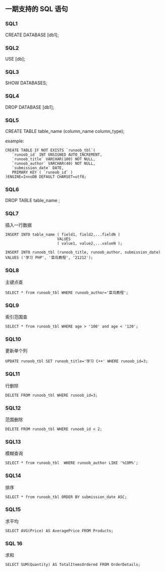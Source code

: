 ## 一期支持的 SQL 语句

### SQL1

CREATE DATABASE [db1];

### SQL2

USE [db];

### SQL3

SHOW DATABASES;

### SQL4

DROP DATABASE [db1];

### SQL5

CREATE TABLE table_name (column_name column_type);

example:

```
CREATE TABLE IF NOT EXISTS `runoob_tbl`(
   `runoob_id` INT UNSIGNED AUTO_INCREMENT,
   `runoob_title` VARCHAR(100) NOT NULL,
   `runoob_author` VARCHAR(40) NOT NULL,
   `submission_date` DATE,
   PRIMARY KEY ( `runoob_id` )
)ENGINE=InnoDB DEFAULT CHARSET=utf8;
```

### SQL6

DROP TABLE table_name ;

### SQL7

插入一行数据

```
INSERT INTO table_name ( field1, field2,...fieldN )
                       VALUES
                       ( value1, value2,...valueN );

INSERT INTO runoob_tbl (runoob_title, runoob_author, submission_date) VALUES ('学习 PHP', '菜鸟教程', '21212');

```

### SQL8

主键点查

```
SELECT * from runoob_tbl WHERE runoob_author='菜鸟教程';
```

### SQL9

索引范围查

```
SELECT * from runoob_tbl WHERE age > '100' and age < '120';
```

### SQL10

更新单个列

```
UPDATE runoob_tbl SET runoob_title='学习 C++' WHERE runoob_id=3;
```

### SQL11

行删除
```
DELETE FROM runoob_tbl WHERE runoob_id=3;
```

### SQL12

范围删除

```
DELETE FROM runoob_tbl WHERE runoob_id < 2;
```

### SQL13

模糊查询

```
SELECT * from runoob_tbl  WHERE runoob_author LIKE '%COM%';
```

### SQL14

排序

```
SELECT * from runoob_tbl ORDER BY submission_date ASC;
```

### SQL15

求平均

```
SELECT AVG(Price) AS AveragePrice FROM Products;
```

### SQL 16

求和

```
SELECT SUM(Quantity) AS TotalItemsOrdered FROM OrderDetails;
```

